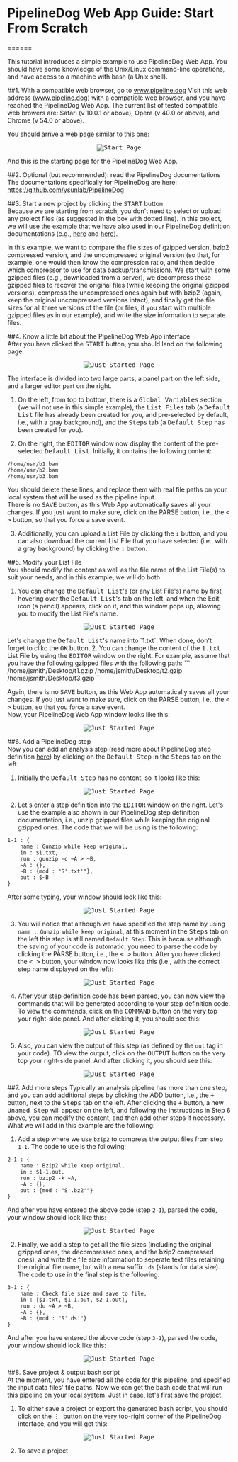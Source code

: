 # PipelineDog Web App Guide: Start From Scratch

======

This tutorial introduces a simple example to use PipelineDog Web App. You should have some knowledge of the Unix/Linux command-line operations, and have access to a machine with bash (a Unix shell).  

##1. With a compatible web browser, go to www.pipeline.dog
Visit this web address (www.pipeline.dog) with a compatible web browser, and you have reached the PipelineDog Web App. The current list of tested compatible web browers are: Safari (v 10.0.1 or above), Opera (v 40.0 or above), and Chrome (v 54.0 or above).  

You should arrive a web page similar to this one:  
<p align="center">
  <kbd>
    <img src="https://github.com/ysunlab/PipelineDog/blob/master/img.d/simpleStart.d/00startPage.jpg?raw=true" alt="Start Page" />
  </kbd>
</p>
And this is the starting page for the PipelineDog Web App.  

##2. Optional (but recommended): read the PipelineDog documentations
The documentations specifically for PipelineDog are here: https://github.com/ysunlab/PipelineDog  

##3. Start a new project by clicking the <kbd>START</kbd> button  
Because we are starting from scratch, you don't need to select or upload any project files (as suggested in the box with dotted line). In this project, we will use the example that we have also used in our PipelineDog definition documentations (e.g., [here](https://github.com/ysunlab/PipelineDog/blob/master/web.pipelineDog.StepFormatDefinition.md) and [here](https://github.com/ysunlab/PipelineDog/blob/master/web.pipelineDog.ProjectFormatDefinition.md)).  

In this example, we want to compare the file sizes of gzipped version, bzip2 compressed version, and the uncompressed original version (so that, for example, one would then know the compression ratio, and then decide which compressor to use for data backup/transmission). We start with some gzipped files (e.g., downloaded from a server), we decompress these gzipped files to recover the original files (while keeping the original gzipped versions), compress the uncompressed ones again but with bzip2 (again, keep the original uncompressed versions intact), and finally get the file sizes for all three versions of the file (or files, if you start with multiple gzipped files as in our example), and write the size information to separate files.  

##4. Know a little bit about the PipelineDog Web App interface  
After you have clicked the <kbd>START</kbd> button, you should land on the following page:  
<p align="center">
  <kbd>
    <img src="https://github.com/ysunlab/PipelineDog/blob/master/img.d/simpleStart.d/01justStarted.jpg?raw=true" alt="Just Started Page" />
  </kbd>
</p>

The interface is divided into two large parts, a panel part on the left side, and a larger editor part on the right.  

  1. On the left, from top to bottom, there is a <kbd>Global Variables</kbd> section (we will not use in this simple example), the <kbd>List Files</kbd> tab (a <kbd>Default List</kbd> file has already been created for you, and pre-selected by default, i.e., with a gray background), and the <kbd>Steps</kbd> tab (a <kbd>Default Step</kbd> has been created for you).  

  2. On the right, the <kbd>EDITOR</kbd> window now display the content of the pre-selected <kbd>Default List</kbd>. Initially, it contains the following content:  
  ```
  /home/usr/b1.bam
  /home/usr/b2.bam
  /home/usr/b3.bam
  ```
  You should delete these lines, and replace them with real file paths on your local system that will be used as the pipeline input.  
  There is no <kbd>SAVE</kbd> button, as this Web App automatically saves all your changes. If you just want to make sure, click on the PARSE button, i.e., the <kbd>&lt; &gt;</kbd> button, so that you force a save event.  
  
  3. Additionally, you can upload a List File by clicking the <kbd>&#8613;</kbd> button, and you can also download the current List File that you have selected (i.e., with a gray background) by clicking the <kbd>&#8615;</kbd> button.  
  
##5. Modify your List File  
You should modify the content as well as the file name of the List File(s) to suit your needs, and in this example, we will do both.  

  1. You can change the <kbd>Default List</kbd>'s (or any List File's) name by first hovering over the <kbd>Default List</kbd>'s tab on the left, and when the Edit icon (a pencil) appears, click on it, and this window pops up, allowing you to modify the List File's name.
  <p align="center">
    <kbd>
      <img src="https://github.com/ysunlab/PipelineDog/blob/master/img.d/simpleStart.d/02changeListFileName.jpg?raw=true" alt="Just Started Page" />
    </kbd>
  </p>
  Let's change the <kbd>Default List</kbd>'s name into `1.txt`.  
  When done, don't forget to clikc the <kbd>OK</kbd> button.  
  2. You can change the content of the <kbd>1.txt</kbd> List File by using the <kbd>EDITOR</kbd> window on the right. For example, assume that you have the following gzipped files with the following path:  
  ```
  /home/jsmith/Desktop/t1.gzip
  /home/jsmith/Desktop/t2.gzip
  /home/jsmith/Desktop/t3.gzip
  ```
  
  Again, there is no <kbd>SAVE</kbd> button, as this Web App automatically saves all your changes. If you just want to make sure, click on the PARSE button, i.e., the <kbd>&lt; &gt;</kbd> button, so that you force a save event.  
  Now, your PipelineDog Web App window looks like this:  
  <p align="center">
    <kbd>
      <img src="https://github.com/ysunlab/PipelineDog/blob/master/img.d/simpleStart.d/03modifiedListFile.jpg?raw=true" alt="Just Started Page" />
    </kbd>
  </p>

##6. Add a PipelineDog step  
Now you can add an analysis step (read more about PipelineDog step definition [here](https://github.com/ysunlab/PipelineDog/blob/master/web.pipelineDog.StepFormatDefinition.md)) by clicking on the <kbd>Default Step</kbd> in the <kbd>Steps</kbd> tab on the left.  
  
  1. Initially the <kbd>Default Step</kbd> has no content, so it looks like this:  
  <p align="center">
    <kbd>
      <img src="https://github.com/ysunlab/PipelineDog/blob/master/img.d/simpleStart.d/04stepEditorDefault.jpg?raw=true" alt="Just Started Page" />
    </kbd>
  </p>
  
  2. Let's enter a step definition into the <kbd>EDITOR</kbd> window on the right. Let's use the example also shown in our PipelineDog step definition documentation, i.e., unzip gzipped files while keeping the original gzipped ones. The code that we will be using is the following:  
  ```
  1-1 : {
      name : Gunzip while keep original,
      in : $1.txt,
      run : gunzip -c ~A > ~B,
      ~A : {},
      ~B : {mod : "S'.txt'"},
      out : $~B
  }
  ```
  
  After some typing, your window should look like this:  
  <p align="center">
    <kbd>
      <img src="https://github.com/ysunlab/PipelineDog/blob/master/img.d/simpleStart.d/05justEnteredStep1Def.jpg?raw=true" alt="Just Started Page" />
    </kbd>
  </p>
  
  3. You will notice that although we have specified the step name by using `name : Gunzip while keep original`, at this moment in the  <kbd>Steps</kbd> tab on the left this step is still named `Default Step`. This is because although the saving of your code is automatic, you need to parse the code by clicking the PARSE button, i.e., the <kbd>&lt; &gt;</kbd> button. After you have clicked the <kbd>&lt; &gt;</kbd> button, your window now looks like this (i.e., with the correct step name displayed on the left):  
  <p align="center">
    <kbd>
      <img src="https://github.com/ysunlab/PipelineDog/blob/master/img.d/simpleStart.d/06step1Parsed.jpg?raw=true" alt="Just Started Page" />
    </kbd>
  </p>
  
  4. After your step definition code has been parsed, you can now view the commands that will be generated according to your step definition code. To view the commands, click on the <kbd>COMMAND</kbd> button on the very top your right-side panel. And after clicking it, you should see this:  
  <p align="center">
    <kbd>
      <img src="https://github.com/ysunlab/PipelineDog/blob/master/img.d/simpleStart.d/07step1Command.jpg?raw=true" alt="Just Started Page" />
    </kbd>
  </p>
  
  5. Also, you can view the output of this step (as defined by the `out` tag in your code). TO view the output, click on the <kbd>OUTPUT</kbd> button on the very top your right-side panel. And after clicking it, you should see this:  
  <p align="center">
    <kbd>
      <img src="https://github.com/ysunlab/PipelineDog/blob/master/img.d/simpleStart.d/08step1Output.jpg?raw=true" alt="Just Started Page" />
    </kbd>
  </p>
  
##7. Add more steps
Typically an analysis pipeline has more than one step, and you can add additional steps by clicking the ADD button, i.e., the <kbd>+</kbd> button, next to the <kbd>Steps</kbd> tab on the left. After clicking the <kbd>+</kbd> button, a new <kbd>Unamed Step</kbd> will appear on the left, and following the instructions in Step 6 above, you can modify the content, and then add other steps if necessary. What we will add in this example are the following:  

  1. Add a step where we use `bzip2` to compress the output files from step `1-1`. The code to use is the following:  
  ```
  2-1 : {
      name : Bzip2 while keep original,
      in : $1-1.out,
      run : bzip2 -k ~A,
      ~A : {},
      out : {mod : "S'.bz2'"}
  }
  ```
  
  And after you have entered the above code (step `2-1`), parsed the code, your window should look like this:  
  <p align="center">
    <kbd>
      <img src="https://github.com/ysunlab/PipelineDog/blob/master/img.d/simpleStart.d/09addStep2.jpg?raw=true" alt="Just Started Page" />
    </kbd>
  </p>
  
  2. Finally, we add a step to get all the file sizes (including the original gzipped ones, the decompressed ones, and the bzip2 compressed ones), and write the file size information to seperate text files retaining the original file name, but with a new suffix `.ds` (stands for data size). The code to use in the final step is the following:  
  ```
  3-1 : {
      name : Check file size and save to file,
      in : [$1.txt, $1-1.out, $2-1.out],
      run : du ~A > ~B,
      ~A : {},
      ~B : {mod : "S'.ds'"}
  }
  ```
  And after you have entered the above code (step `3-1`), parsed the code, your window should look like this:  
  <p align="center">
    <kbd>
      <img src="https://github.com/ysunlab/PipelineDog/blob/master/img.d/simpleStart.d/10addStep3.jpg?raw=true" alt="Just Started Page" />
    </kbd>
  </p>
  
##8. Save project & output bash script  
At the moment, you have entered all the code for this pipeline, and specified the input data files' file paths. Now we can get the bash code that will run this pipeline on your local system. Just in case, let's first save the project.  
  
  1. To either save a project or export the generated bash script, you should click on the <kbd> &#8942; </kbd> button on the very top-right corner of the PipelineDog interface, and you will get this:  
  <p align="center">
    <kbd>
      <img src="https://github.com/ysunlab/PipelineDog/blob/master/img.d/simpleStart.d/11saveProjOrExportPipeline.jpg?raw=true" alt="Just Started Page" />
    </kbd>
  </p>
  
  2. To save a project
